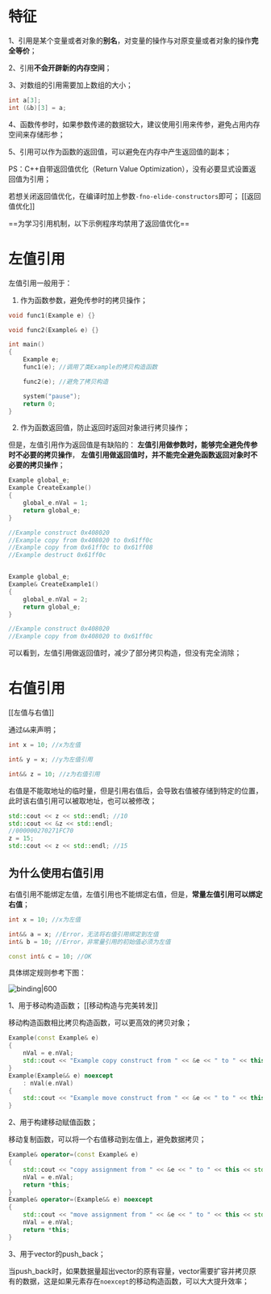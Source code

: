 
# 特征

1、引用是某个变量或者对象的**别名**，对变量的操作与对原变量或者对象的操作**完全等价**；

2、引用**不会开辟新的内存空间**；

3、对数组的引用需要加上数组的大小；

```c++
int a[3];
int (&b)[3] = a;
```

4、函数传参时，如果参数传递的数据较大，建议使用引用来传参，避免占用内存空间来存储形参；

5、引用可以作为函数的返回值，可以避免在内存中产生返回值的副本；

PS：C++自带返回值优化（Return Value Optimization），没有必要显式设置返回值为引用；

若想关闭返回值优化，在编译时加上参数`-fno-elide-constructors`即可；
[[返回值优化]]

==为学习引用机制，以下示例程序均禁用了返回值优化==

# 左值引用

左值引用一般用于：
1. 作为函数参数，避免传参时的拷贝操作；
```c++
void func1(Example e) {}

void func2(Example& e) {}

int main()
{
	Example e;
	func1(e); //调用了类Example的拷贝构造函数

	func2(e); //避免了拷贝构造

	system("pause");
	return 0;
}
```

2. 作为函数返回值，防止返回时返回对象进行拷贝操作；

但是，左值引用作为返回值是有缺陷的：
**左值引用做参数时，能够完全避免传参时不必要的拷贝操作**，
**左值引用做返回值时，并不能完全避免函数返回对象时不必要的拷贝操作**；

```c++
Example global_e;
Example CreateExample()
{
	global_e.nVal = 1;
	return global_e;
}

//Example construct 0x408020
//Example copy from 0x408020 to 0x61ff0c
//Example copy from 0x61ff0c to 0x61ff08
//Example destruct 0x61ff0c


Example global_e;
Example& CreateExample1()
{
	global_e.nVal = 2;
	return global_e;
}

//Example construct 0x408020
//Example copy from 0x408020 to 0x61ff0c
```

可以看到，左值引用做返回值时，减少了部分拷贝构造，但没有完全消除；

# 右值引用
[[左值与右值]]

通过`&&`来声明；
```c++
int x = 10; //x为左值

int& y = x; //y为左值引用

int&& z = 10; //z为右值引用
```

右值是不能取地址的临时量，但是引用右值后，会导致右值被存储到特定的位置，此时该右值引用可以被取地址，也可以被修改；
```c++
std::cout << z << std::endl; //10
std::cout << &z << std::endl;
//000000270271FC70
z = 15;
std::cout << z << std::endl; //15
```

## 为什么使用右值引用

右值引用不能绑定左值，左值引用也不能绑定右值，但是，**常量左值引用可以绑定右值**；
```c++
int x = 10; //x为左值

int&& a = x; //Error，无法将右值引用绑定到左值
int& b = 10; //Error，非常量引用的初始值必须为左值

const int& c = 10; //OK
```

具体绑定规则参考下图：

![binding|600](https://pic-1315225359.cos.ap-shanghai.myqcloud.com/20230121013716.png)

1、用于移动构造函数；
[[移动构造与完美转发]]

移动构造函数相比拷贝构造函数，可以更高效的拷贝对象；

```c++
Example(const Example& e)
{
	nVal = e.nVal;
	std::cout << "Example copy construct from " << &e << " to " << this << std::endl;
}
Example(Example&& e) noexcept
	: nVal(e.nVal)
{
	std::cout << "Example move construct from " << &e << " to " << this << std::endl;
}
```

2、用于构建移动赋值函数；

移动复制函数，可以将一个右值移动到左值上，避免数据拷贝；

```c++
Example& operator=(const Example& e)
{
	std::cout << "copy assignment from " << &e << " to " << this << std::endl;
	nVal = e.nVal;
	return *this;
}
Example& operator=(Example&& e) noexcept
{
	std::cout << "move assignment from " << &e << " to " << this << std::endl;
	nVal = e.nVal;
	return *this;
}
```

3、用于vector的push_back；

当push_back时，如果数据量超出vector的原有容量，vector需要扩容并拷贝原有的数据，这是如果元素存在`noexcept`的移动构造函数，可以大大提升效率；